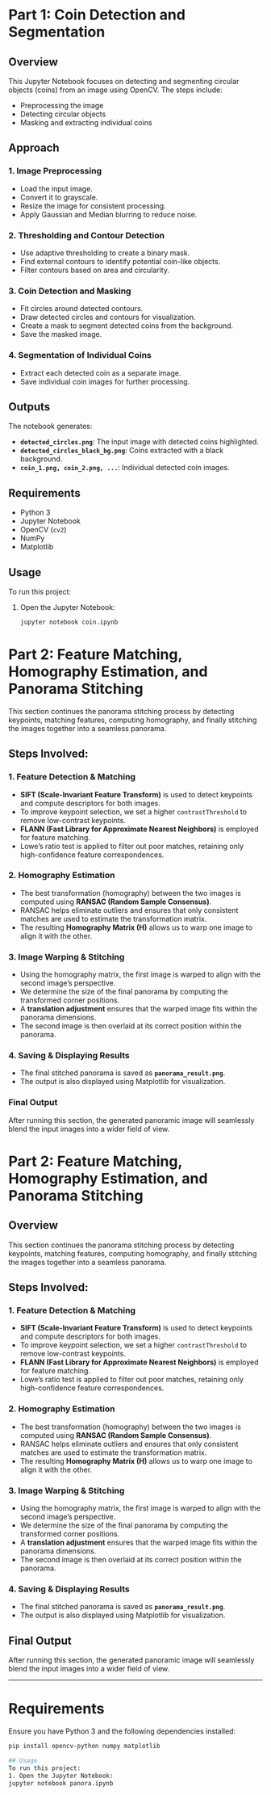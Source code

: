 # Part 1: Coin Detection and Segmentation

## Overview
This Jupyter Notebook focuses on detecting and segmenting circular objects (coins) from an image using OpenCV. The steps include:

- Preprocessing the image
- Detecting circular objects
- Masking and extracting individual coins

## Approach

### 1. Image Preprocessing
- Load the input image.
- Convert it to grayscale.
- Resize the image for consistent processing.
- Apply Gaussian and Median blurring to reduce noise.

### 2. Thresholding and Contour Detection
- Use adaptive thresholding to create a binary mask.
- Find external contours to identify potential coin-like objects.
- Filter contours based on area and circularity.

### 3. Coin Detection and Masking
- Fit circles around detected contours.
- Draw detected circles and contours for visualization.
- Create a mask to segment detected coins from the background.
- Save the masked image.

### 4. Segmentation of Individual Coins
- Extract each detected coin as a separate image.
- Save individual coin images for further processing.

## Outputs
The notebook generates:
- **`detected_circles.png`**: The input image with detected coins highlighted.
- **`detected_circles_black_bg.png`**: Coins extracted with a black background.
- **`coin_1.png, coin_2.png, ...`**: Individual detected coin images.

## Requirements
- Python 3
- Jupyter Notebook
- OpenCV (`cv2`)
- NumPy
- Matplotlib

## Usage
To run this project:
1. Open the Jupyter Notebook:
   ```bash
   jupyter notebook coin.ipynb


# Part 2: Feature Matching, Homography Estimation, and Panorama Stitching

This section continues the panorama stitching process by detecting keypoints, matching features, computing homography, and finally stitching the images together into a seamless panorama.

## Steps Involved:

### 1. **Feature Detection & Matching**
   - **SIFT (Scale-Invariant Feature Transform)** is used to detect keypoints and compute descriptors for both images.
   - To improve keypoint selection, we set a higher `contrastThreshold` to remove low-contrast keypoints.
   - **FLANN (Fast Library for Approximate Nearest Neighbors)** is employed for feature matching.
   - Lowe’s ratio test is applied to filter out poor matches, retaining only high-confidence feature correspondences.

### 2. **Homography Estimation**
   - The best transformation (homography) between the two images is computed using **RANSAC (Random Sample Consensus)**.
   - RANSAC helps eliminate outliers and ensures that only consistent matches are used to estimate the transformation matrix.
   - The resulting **Homography Matrix (H)** allows us to warp one image to align it with the other.

### 3. **Image Warping & Stitching**
   - Using the homography matrix, the first image is warped to align with the second image’s perspective.
   - We determine the size of the final panorama by computing the transformed corner positions.
   - A **translation adjustment** ensures that the warped image fits within the panorama dimensions.
   - The second image is then overlaid at its correct position within the panorama.

### 4. **Saving & Displaying Results**
   - The final stitched panorama is saved as **`panorama_result.png`**.
   - The output is also displayed using Matplotlib for visualization.

### **Final Output**
After running this section, the generated panoramic image will seamlessly blend the input images into a wider field of view.


# Part 2: Feature Matching, Homography Estimation, and Panorama Stitching

## Overview
This section continues the panorama stitching process by detecting keypoints, matching features, computing homography, and finally stitching the images together into a seamless panorama.

## Steps Involved:

### 1. **Feature Detection & Matching**
   - **SIFT (Scale-Invariant Feature Transform)** is used to detect keypoints and compute descriptors for both images.
   - To improve keypoint selection, we set a higher `contrastThreshold` to remove low-contrast keypoints.
   - **FLANN (Fast Library for Approximate Nearest Neighbors)** is employed for feature matching.
   - Lowe’s ratio test is applied to filter out poor matches, retaining only high-confidence feature correspondences.

### 2. **Homography Estimation**
   - The best transformation (homography) between the two images is computed using **RANSAC (Random Sample Consensus)**.
   - RANSAC helps eliminate outliers and ensures that only consistent matches are used to estimate the transformation matrix.
   - The resulting **Homography Matrix (H)** allows us to warp one image to align it with the other.

### 3. **Image Warping & Stitching**
   - Using the homography matrix, the first image is warped to align with the second image’s perspective.
   - We determine the size of the final panorama by computing the transformed corner positions.
   - A **translation adjustment** ensures that the warped image fits within the panorama dimensions.
   - The second image is then overlaid at its correct position within the panorama.

### 4. **Saving & Displaying Results**
   - The final stitched panorama is saved as **`panorama_result.png`**.
   - The output is also displayed using Matplotlib for visualization.

## Final Output
After running this section, the generated panoramic image will seamlessly blend the input images into a wider field of view.

---

# Requirements
Ensure you have Python 3 and the following dependencies installed:

```bash
pip install opencv-python numpy matplotlib

## Usage
To run this project:
1. Open the Jupyter Notebook:
jupyter notebook panora.ipynb


